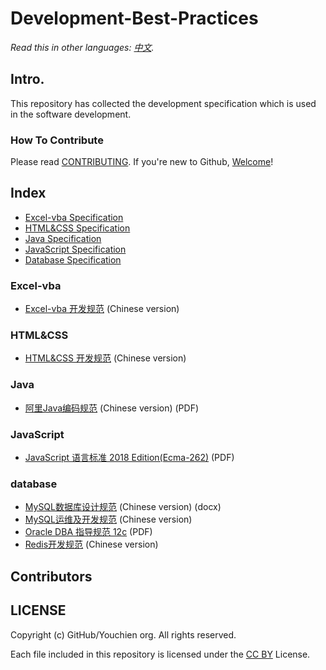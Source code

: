 # Development-Best-Practices

*Read this in other languages: [中文](README.md).*

## Intro.
This repository has collected the development specification which is used in the software development.

### How To Contribute

Please read [CONTRIBUTING](/CONTRIBUTING.md). If you're new to Github, [Welcome](/HOWTO.md)!

## Index

* [Excel-vba Specification](#Excel-vba)
* [HTML&CSS Specification](#HTMLCSS)
* [Java Specification](#Java)
* [JavaScript Specification](#JavaScript)
* [Database Specification](#database)


### Excel-vba

* [Excel-vba 开发规范](/doc/source/Database/Excel-vba%20Language%20Specification.md) (Chinese version)


### HTML&CSS

* [HTML&CSS 开发规范](/doc/source/HTML&CSS/HTML&CSS%20Language%20Specification.md) (Chinese version)


### Java

* [阿里Java编码规范](/doc/source/Java) (Chinese version) (PDF)


### JavaScript

* [JavaScript 语言标准 2018 Edition(Ecma-262)](/doc/source/JavaScript/) (PDF)


### database

* [MySQL数据库设计规范](/doc/source/Database/) (Chinese version) (docx)
* [MySQL运维及开发规范](/doc/source/Database/MySQL运维及开发规范.md) (Chinese version)
* [Oracle DBA 指导规范 12c](/doc/source/Database/) (PDF)
* [Redis开发规范](/doc/source/Database/Redis开发规范.md) (Chinese version)


## Contributors
<!-- ALL-CONTRIBUTORS-LIST：START - Do not remove or modify this section -->
<!-- prettier-ignore -->

<!-- ALL-CONTRIBUTORS-LIST：END -->


## LICENSE

Copyright (c) GitHub/Youchien org. All rights reserved.

Each file included in this repository is licensed under the [CC BY](LICENSE) License.
